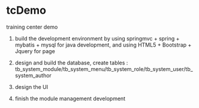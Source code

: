 # tcDemo
training center demo

1. build the development environment by using springmvc + spring + mybatis + mysql for java development, and using HTML5 + Bootstrap + Jquery for page

2. design and build the database, create tables : tb_system_module/tb_system_menu/tb_system_role/tb_system_user/tb_system_author 

3. design the UI

4. finish the module management development
